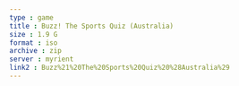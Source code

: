 ```yaml
---
type : game
title : Buzz! The Sports Quiz (Australia)
size : 1.9 G
format : iso
archive : zip
server : myrient
link2 : Buzz%21%20The%20Sports%20Quiz%20%28Australia%29
---
```

